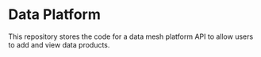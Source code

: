 # Data Platform

This repository stores the code for a data mesh platform API to allow users to add and view data products.
